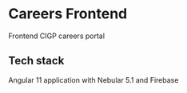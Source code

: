 # Careers Frontend

Frontend CIGP careers portal

## Tech stack

Angular 11 application with Nebular 5.1 and Firebase
